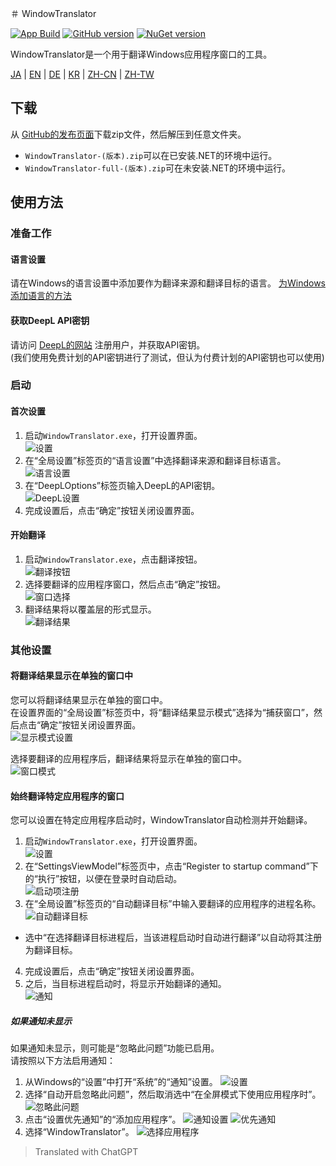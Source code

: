 ＃ WindowTranslator

[![App Build](https://github.com/Freeesia/WindowTranslator/actions/workflows/dotnet-desktop.yml/badge.svg)](https://github.com/Freeesia/WindowTranslator/actions/workflows/dotnet-desktop.yml)
[![GitHub version](https://badge.fury.io/gh/Freeesia%2FWindowTranslator.svg)](https://badge.fury.io/gh/Freeesia%2FWindowTranslator)
[![NuGet version](https://badge.fury.io/nu/WindowTranslator.Abstractions.svg)](https://badge.fury.io/nu/WindowTranslator.Abstractions)

WindowTranslator是一个用于翻译Windows应用程序窗口的工具。

[JA](README.md) | [EN](./README.en.md) | [DE](./README.de.md) | [KR](./README.kr.md) | [ZH-CN](./README.zh-cn.md) | [ZH-TW](./README.zh-tw.md)

## 下载

从 [GitHub的发布页面](https://github.com/Freeesia/WindowTranslator/releases/latest)下载zip文件，然后解压到任意文件夹。

* `WindowTranslator-(版本).zip`可以在已安装.NET的环境中运行。
* `WindowTranslator-full-(版本).zip`可在未安装.NET的环境中运行。

## 使用方法

### 准备工作

#### 语言设置

请在Windows的语言设置中添加要作为翻译来源和翻译目标的语言。
[为Windows添加语言的方法](https://support.microsoft.com/zh-cn/windows/windows-%E7%94%A8%E3%81%AE%E8%A8%80%E8%AA%9E%E3%83%91%E3%83%83%E3%82%AF-a5094319-a92d-18de-5b53-1cfc697cfca8)

#### 获取DeepL API密钥

请访问 [DeepL的网站](https://www.deepl.com/zh/pro-api) 注册用户，并获取API密钥。  
(我们使用免费计划的API密钥进行了测试，但认为付费计划的API密钥也可以使用)

### 启动

#### 首次设置

1. 启动`WindowTranslator.exe`，打开设置界面。   
  ![设置](images/settings.png)
2. 在“全局设置”标签页的“语言设置”中选择翻译来源和翻译目标语言。   
  ![语言设置](images/language.png)
3. 在“DeepLOptions”标签页输入DeepL的API密钥。   
  ![DeepL设置](images/deepl.png)
4. 完成设置后，点击“确定”按钮关闭设置界面。

#### 开始翻译

1. 启动`WindowTranslator.exe`，点击翻译按钮。   
  ![翻译按钮](images/translate.png)
2. 选择要翻译的应用程序窗口，然后点击“确定”按钮。   
  ![窗口选择](images/select.png)
3. 翻译结果将以覆盖层的形式显示。   
  ![翻译结果](images/result.png)

### 其他设置

#### 将翻译结果显示在单独的窗口中

您可以将翻译结果显示在单独的窗口中。  
在设置界面的“全局设置”标签页中，将“翻译结果显示模式”选择为“捕获窗口”，然后点击“确定”按钮关闭设置界面。  
![显示模式设置](images/settings_window.png)

选择要翻译的应用程序后，翻译结果将显示在单独的窗口中。  
![窗口模式](images/window_mode.png)

#### 始终翻译特定应用程序的窗口

您可以设置在特定应用程序启动时，WindowTranslator自动检测并开始翻译。

1. 启动`WindowTranslator.exe`，打开设置界面。   
  ![设置](images/settings.png)
2. 在“SettingsViewModel”标签页中，点击“Register to startup command”下的“执行”按钮，以便在登录时自动启动。   
  ![启动项注册](images/startup.png)
3. 在“全局设置”标签页的“自动翻译目标”中输入要翻译的应用程序的进程名称。   
  ![自动翻译目标](images/always_translate.png)
  * 选中“在选择翻译目标进程后，当该进程启动时自动进行翻译”以自动将其注册为翻译目标。
4. 完成设置后，点击“确定”按钮关闭设置界面。
5. 之后，当目标进程启动时，将显示开始翻译的通知。   
  ![通知](images/notify.png)

##### 如果通知未显示

如果通知未显示，则可能是“忽略此问题”功能已启用。  
请按照以下方法启用通知：

1. 从Windows的“设置”中打开“系统”的“通知”设置。
 ![设置](images/win_settings.png)
2. 选择“自动开启忽略此问题”，然后取消选中“在全屏模式下使用应用程序时”。
  ![忽略此问题](images/full.png)
3. 点击“设置优先通知”的“添加应用程序”。
 ![通知设置](images/notification.png)
 ![优先通知](images/priority.png)
4. 选择“WindowTranslator”。
  ![选择应用程序](images/select_app.png)

> Translated with ChatGPT